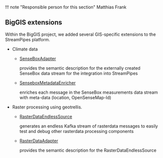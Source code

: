 !!! note "Responsible person for this section"
    Matthias Frank

## BigGIS extensions
 
Within the BigGIS project, we added several GIS-specific extensions to the StreamPipes platform.

- Climate data
    - [SenseBoxAdapter](https://github.com/biggis-project/biggisstreampipes-senseboxadapter)

        provides the semantic description for the externally created SenseBox data stream
        for the integration into StreamPipes

    - [SenseboxMetadataEnricher](https://github.com/biggis-project/biggisstreampipes-senseboxmetadataenricher)

        enriches each message in the SenseBox measurements data stream with meta-data (location, OpenSenseMap-Id)

- Raster processing using geotrellis.
    - [RasterDataEndlessSource](https://github.com/biggis-project/biggisstreampipes-rasterdataendlesssource)

        generates an endless Kafka stream of rasterdata messages to easily test and debug
        other rasterdata processing components

    - [RasterDataAdapter](https://github.com/biggis-project/biggisstreampipes-rasterdataadapter)

        provides the semantic description for the RasterDataEndlessSource
